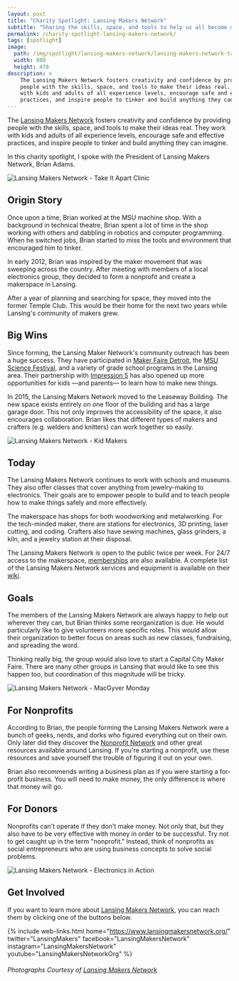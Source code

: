 ```yaml
---
layout: post
title: "Charity Spotlight: Lansing Makers Network"
subtitle: "Sharing the skills, space, and tools to help us all become makers."
permalink: /charity-spotlight-lansing-makers-network/
tags: [spotlight]
image:
  path: /img/spotlight/lansing-makers-network/lansing-makers-network-take-it-apart.jpg
  width: 800
  height: 478
description: >
    The Lansing Makers Network fosters creativity and confidence by providing
    people with the skills, space, and tools to make their ideas real. They work
    with kids and adults of all experience levels, encourage safe and effective
    practices, and inspire people to tinker and build anything they can imagine.
---
```


The [Lansing Makers Network][1] fosters creativity and confidence by providing people with the skills, space, and tools to make their ideas real. They work with kids and adults of all experience levels, encourage safe and effective practices, and inspire people to tinker and build anything they can imagine.

In this charity spotlight, I spoke with the President of Lansing Makers Network, Brian Adams.

![][11]

## Origin Story

Once upon a time, Brian worked at the MSU machine shop. With a background in technical theatre, Brian spent a lot of time in the shop working with others and dabbling in robotics and computer programming. When he switched jobs, Brian started to miss the tools and environment that encouraged him to tinker.

In early 2012, Brian was inspired by the maker movement that was sweeping across the country. After meeting with members of a local electronics group, they decided to form a nonprofit and create a makerspace in Lansing.

After a year of planning and searching for space, they moved into the former Temple Club. This would be their home for the next two years while Lansing's community of makers grew.

## Big Wins

Since forming, the Lansing Maker Network's community outreach has been a huge success. They have participated in [Maker Faire Detroit][3], the [MSU Science Festival][4], and a variety of grade school programs in the Lansing area. Their partnership with [Impression 5][5] has also opened up more opportunities for kids &mdash;and parents&mdash; to learn how to make new things.

In 2015, the Lansing Makers Network moved to the Leaseway Building. The new space exists entirely on one floor of the building and has a large garage door. This not only improves the accessibility of the space, it also encourages collaboration. Brian likes that different types of makers and crafters (e.g. welders and knitters) can work together so easily.

![][9]

## Today

The Lansing Makers Network continues to work with schools and museums. They also offer classes that cover anything from jewelry-making to electronics. Their goals are to empower people to build and to teach people how to make things safely and more effectively.

The makerspace has shops for both woodworking and metalworking. For the tech-minded maker, there are stations for electronics, 3D printing, laser cutting, and coding. Crafters also have sewing machines, glass grinders, a kiln, and a jewelry station at their disposal.

The Lansing Makers Network is open to the public twice per week. For 24/7 access to the makerspace, [memberships][7] are also available. A complete list of the Lansing Makers Network services and equipment is available on their [wiki][6].

## Goals

The members of the Lansing Makers Network are always happy to help out wherever they can, but Brian thinks some reorganization is due. He would particularly like to give volunteers more specific roles. This would allow their organization to better focus on areas such as new classes, fundraising, and spreading the word.

Thinking really big, the group would also love to start a Capital City Maker Faire. There are many other groups in Lansing that would like to see this happen too, but coordination of this magnitude will be tricky.

![][10]

## For Nonprofits

According to Brian, the people forming the Lansing Makers Network were a bunch of geeks, nerds, and dorks who figured everything out on their own. Only later did they discover the [Nonprofit Network][2] and other great resources available around Lansing. If you're starting a nonprofit, use these resources and save yourself the trouble of figuring it out on your own.

Brian also recommends writing a business plan as if you were starting a for-profit business. You will need to make money, the only difference is where that money will go.

## For Donors

Nonprofits can't operate if they don't make money. Not only that, but they also have to be very effective with money in order to be successful. Try not to get caught up in the term "nonprofit." Instead, think of nonprofits as social entrepreneurs who are using business concepts to solve social problems.

![][8]

## Get Involved

If you want to learn more about [Lansing Makers Network][1], you can reach them by clicking one of the buttons below.

{% include web-links.html home="https://www.lansingmakersnetwork.org/" twitter="LansingMakers" facebook="LansingMakersNetwork" instagram="LansingMakersNetwork" youtube="LansingMakersNetworkOrg" %}

###### Photographs Courtesy of [Lansing Makers Network][12]



[1]: https://www.lansingmakersnetwork.org/ "Lansing Makers Network Homepage"
[2]: http://www.nonprofnetwork.org/ "Nonprofit Network Homepage"
[3]: http://www.makerfairedetroit.com/ "Maker Faire Detroit Homepage"
[4]: http://sciencefestival.msu.edu/ "MSU Science Festival Homepage"
[5]: http://www.impression5.org/ "Impression 5 Science Center Homepage"
[6]: http://wiki.lansingmakersnetwork.org/start "Lansing Makers Network Wiki"
[7]: https://www.lansingmakersnetwork.org/become-a-member/ "Lansing Makers Network Membership Information"
[8]: /img/spotlight/lansing-makers-network/lansing-makers-network-electronics.jpg "Lansing Makers Network - Electronics in Action"
[9]: /img/spotlight/lansing-makers-network/lansing-makers-network-kid-makers.jpg "Lansing Makers Network - Kid Makers"
[10]: /img/spotlight/lansing-makers-network/lansing-makers-network-macgyver.jpg "Lansing Makers Network - MacGyver Monday"
[11]: /img/spotlight/lansing-makers-network/lansing-makers-network-take-it-apart.jpg "Lansing Makers Network - Take It Apart Clinic"
[12]: https://www.facebook.com/LansingMakersNetwork/ "Lansing Makers Network on Facebook"
